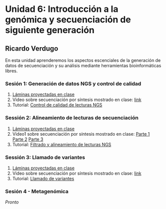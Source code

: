# Unidad 6: Introducción a la genómica y secuenciación de siguiente generación #
## Ricardo Verdugo ##

En esta unidad aprenderemos los aspectos escenciales de la generación de datos de secuenciación y su análisis mediante herramientas bioinformáticas libres.

### Sesión 1: Generación de datos NGS y control de calidad ###

1. [Láminas proyectadas en clase](Sesion1_Generacion_Analisis_de_datosNGS_RAV_2019.pdf)
2. Video sobre secuenciación por síntesis mostrado en clase: [link](https://youtu.be/C0lPYZNAljQ)
3. Tutorial: [Control de calidad de lecturas NGS](Tutorial_Control_de_calidad_de_lecturas_NGS.md)

### Sessión 2: Alineamiento de lecturas de secuenciación ###
1. [Láminas proyectadas en clase](Sesion2_Alineamineto_de_datos_NGS_RAV_2019.pdf)
2. Video1 sobre secuenciación por síntesis mostrado en clase: [Parte 1](https://www.youtube.com/watch?v=lrVdCKd4S8I)  [Parte 2](https://www.youtube.com/watch?v=gj19_DKhFXw) [Parte 3](https://www.youtube.com/watch?v=qyIszYEfxN4)
3. Tutorial: [Filtrado y alineamiento de lecturas NGS](Tutorial_filtro_alineamiento_lecturas_chilegenomicolab.md)

### Sessión 3: Llamado de variantes ###
1. [Láminas proyectadas en clase](Sesion3_Llamado_de_variantes_RAV_2019.pdf)
2. Video sobre secuenciación por síntesis mostrado en clase: [link](https://www.youtube.com/watch?v=x8hegyWQECo)
3. Tutorial: [Llamado de variantes](Tutorial_para_el_llamado_de_variantes.md)

### Sesión 4 - Metagenómica ###
*Pronto*

